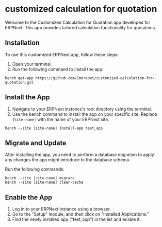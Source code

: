 # customized calculation for quotation
Welcome to the Customized Calculation for Quotation app developed for ERPNext. This app provides tailored calculation functionality for quotations.

## Installation

To use this customized ERPNext app, follow these steps:
1. Open your terminal.
2. Run the following command to install the app:

```
bench get-app https://github.com/Imorabet/customized-calculation-for-quotation.git
```
## Install the App

1. Navigate to your ERPNext instance's root directory using the terminal.
2. Use the bench command to install the app on your specific site. Replace `[site-name]` with the name of your ERPNext site.

```
bench --site [site-name] install-app test_app
```
## Migrate and Update
After installing the app, you need to perform a database migration to apply any changes the app might introduce to the database schema.

Run the following commands:
```
bench --site [site-name] migrate
bench --site [site-name] clear-cache
```
## Enable the App
1. Log in to your ERPNext instance using a browser.
2. Go to the "Setup" module, and then click on "Installed Applications."
3. Find the newly installed app ("test_app") in the list and enable it.
